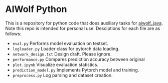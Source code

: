 # AIWolf Python
This is a repository for python code that does auxiliary tasks for [aiwolf_java](https://github.com/yutian-zhao/aiwolf_java). 
Note this repo is intended for personal use. 
Desciptions for each file are as follows:

* ```eval.py```
  Performs model evaluation on testset.
* ```logloader.py```
  Loader class for pytorch data loading.
* ```network_design.txt```
  Design draft. Please ignore.
* ```performance.py```
  Compares prediction accuracy between original 
* ```plot.ipynb```
  Visualize evaluation statistics.
* ```prediction_model.py```
  Implements Pytorch model and training.
* ```preprocess.py```
  Log parsing and dataset creation.
